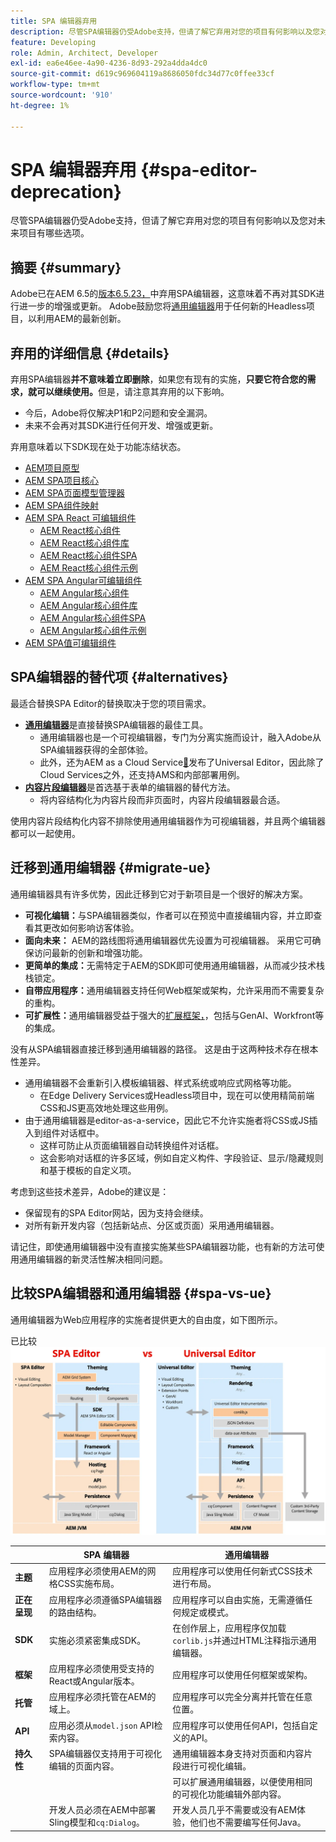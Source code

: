 ```yaml
---
title: SPA 编辑器弃用
description: 尽管SPA编辑器仍受Adobe支持，但请了解它弃用对您的项目有何影响以及您对未来项目有哪些选项。
feature: Developing
role: Admin, Architect, Developer
exl-id: ea6e46ee-4a90-4236-8d93-292a4dda4dc0
source-git-commit: d619c969604119a8686050fdc34d77c0ffee33cf
workflow-type: tm+mt
source-wordcount: '910'
ht-degree: 1%

---
```



# SPA 编辑器弃用 {#spa-editor-deprecation}

尽管SPA编辑器仍受Adobe支持，但请了解它弃用对您的项目有何影响以及您对未来项目有哪些选项。

## 摘要 {#summary}

Adobe已在AEM 6.5的[版本6.5.23，](/help/release-notes/release-notes.md#spa-editor)中弃用SPA编辑器，这意味着不再对其SDK进行进一步的增强或更新。 Adobe鼓励您将[通用编辑器](/help/sites-developing/universal-editor/introduction.md)用于任何新的Headless项目，以利用AEM的最新创新。

## 弃用的详细信息 {#details}

弃用SPA编辑器&#x200B;**并不意味着立即删除**，如果您有现有的实施，**只要它符合您的需求，就可以继续使用。**&#x200B;但是，请注意其弃用的以下影响。

* 今后，Adobe将仅解决P1和P2问题和安全漏洞。
* 未来不会再对其SDK进行任何开发、增强或更新。

弃用意味着以下SDK现在处于功能冻结状态。

* [AEM项目原型](https://github.com/adobe/aem-project-archetype/)
* [AEM SPA项目核心](https://github.com/adobe/aem-spa-project-core)
* [AEM SPA页面模型管理器](https://github.com/adobe/aem-spa-page-model-manager)
* [AEM SPA组件映射](https://github.com/adobe/aem-spa-component-mapping)
* [AEM SPA React 可编辑组件](https://github.com/adobe/aem-react-editable-components)
   * [AEM React核心组件](https://github.com/adobe/aem-react-core-wcm-components)
   * [AEM React核心组件库](https://github.com/adobe/aem-react-core-wcm-components-base)
   * [AEM React核心组件SPA](https://github.com/adobe/aem-react-core-wcm-components-spa)
   * [AEM React核心组件示例](https://github.com/adobe/aem-react-core-wcm-components-examples)
* [AEM SPA Angular可编辑组件](https://github.com/adobe/aem-angular-editable-components)
   * [AEM Angular核心组件](https://github.com/adobe/aem-angular-core-wcm-components)
   * [AEM Angular核心组件库](https://github.com/adobe/aem-angular-core-wcm-components-base)
   * [AEM Angular核心组件SPA](https://github.com/adobe/aem-angular-core-wcm-components-spa)
   * [AEM Angular核心组件示例](https://github.com/adobe/aem-angular-core-wcm-components-examples)
* [AEM SPA值可编辑组件](https://github.com/mavicellc/aem-vue-editable-components)

## SPA编辑器的替代项 {#alternatives}

最适合替换SPA Editor的替换取决于您的项目需求。

* **[通用编辑器](/help/sites-developing/universal-editor/introduction.md)**&#x200B;是直接替换SPA编辑器的最佳工具。
   * 通用编辑器也是一个可视编辑器，专门为分离实施而设计，融入Adobe从SPA编辑器获得的全部体验。
   * 此外，还为AEM as a Cloud Service[&#128279;](https://experienceleague.adobe.com/zh-hans/docs/experience-manager-cloud-service/content/implementing/developing/universal-editor/introduction)发布了Universal Editor，因此除了Cloud Services之外，还支持AMS和内部部署用例。
* **[内容片段编辑器](/help/sites-developing/universal-editor/introduction.md)**&#x200B;是首选基于表单的编辑器的替代方法。
   * 将内容结构化为内容片段而非页面时，内容片段编辑器最合适。

使用内容片段结构化内容不排除使用通用编辑器作为可视编辑器，并且两个编辑器都可以一起使用。

## 迁移到通用编辑器 {#migrate-ue}

通用编辑器具有许多优势，因此迁移到它对于新项目是一个很好的解决方案。

* **可视化编辑：**&#x200B;与SPA编辑器类似，作者可以在预览中直接编辑内容，并立即查看其更改如何影响访客体验。
* **面向未来：** AEM的路线图将通用编辑器优先设置为可视编辑器。 采用它可确保访问最新的创新和增强功能。
* **更简单的集成：**&#x200B;无需特定于AEM的SDK即可使用通用编辑器，从而减少技术栈栈锁定。
* **自带应用程序：**&#x200B;通用编辑器支持任何Web框架或架构，允许采用而不需要复杂的重构。
* **可扩展性：**&#x200B;通用编辑器受益于强大的[扩展框架，](https://experienceleague.adobe.com/en/docs/experience-manager-cloud-service/content/implementing/developing/universal-editor/extending)，包括与GenAI、Workfront等的集成。

没有从SPA编辑器直接迁移到通用编辑器的路径。 这是由于这两种技术存在根本性差异。

* 通用编辑器不会重新引入模板编辑器、样式系统或响应式网格等功能。
   * 在Edge Delivery Services或Headless项目中，现在可以使用精简前端CSS和JS更高效地处理这些用例。
* 由于通用编辑器是editor-as-a-service，因此它不允许实施者将CSS或JS插入到组件对话框中。
   * 这样可防止从页面编辑器自动转换组件对话框。
   * 这会影响对话框的许多区域，例如自定义构件、字段验证、显示/隐藏规则和基于模板的自定义项。

考虑到这些技术差异，Adobe的建议是：

* 保留现有的SPA Editor网站，因为支持会继续。
* 对所有新开发内容（包括新站点、分区或页面）采用通用编辑器。

请记住，即使通用编辑器中没有直接实施某些SPA编辑器功能，也有新的方法可使用通用编辑器的新灵活性解决相同问题。

## 比较SPA编辑器和通用编辑器 {#spa-vs-ue}

通用编辑器为Web应用程序的实施者提供更大的自由度，如下图所示。

已比较![通用编辑器和SPA编辑器体系结构](assets/spa-editor-vs-ue.png)

|  | SPA 编辑器 | 通用编辑器 |
|---|---|---|
| **主题** | 应用程序必须使用AEM的网格CSS实施布局。 | 应用程序可以使用任何新式CSS技术进行布局。 |
| **正在呈现** | 应用程序必须遵循SPA编辑器的路由结构。 | 应用程序可以自由实施，无需遵循任何规定或模式。 |
| **SDK** | 实施必须紧密集成SDK。 | 在创作层上，应用程序仅加载`corlib.js`并通过HTML注释指示通用编辑器。 |
| **框架** | 应用程序必须使用受支持的React或Angular版本。 | 应用程序可以使用任何框架或架构。 |
| **托管** | 应用程序必须托管在AEM的域上。 | 应用程序可以完全分离并托管在任意位置。 |
| **API** | 应用必须从`model.json` API检索内容。 | 应用程序可以使用任何API，包括自定义的API。 |
| **持久性** | SPA编辑器仅支持用于可视化编辑的页面内容。 | 通用编辑器本身支持对页面和内容片段进行可视化编辑。 |
|  |  | 可以扩展通用编辑器，以便使用相同的可视化功能编辑外部内容。 |
|  | 开发人员必须在AEM中部署Sling模型和`cq:Dialog`。 | 开发人员几乎不需要或没有AEM体验，他们也不需要编写任何Java。 |
